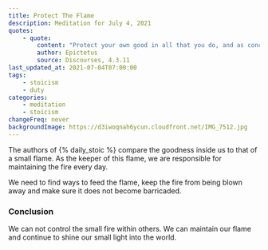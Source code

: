 ```yaml
---
title: Protect The Flame
description: Meditation for July 4, 2021
quotes:
    - quote:
        content: "Protect your own good in all that you do, and as concerns everything else take what is given as far as you can make reasoned use of it. If you don't, you'll be unlucky, prone to failure, hindered and stymied."
        author: Epictetus
        source: Discourses, 4.3.11
last_updated_at: 2021-07-04T07:00:00
tags:
    - stoicism
    - duty
categories:
    - meditation
    - stoicism
changeFreq: never
backgroundImage: https://d3iwoqnah6ycun.cloudfront.net/IMG_7512.jpg
---
```


The authors of {% daily_stoic %} compare the goodness inside us to that of a small flame. As the keeper of this flame, 
we are responsible for maintaining the fire every day.

We need to find ways to feed the flame, keep the fire from being blown away and make sure it does not become barricaded.

### Conclusion

We can not control the small fire within others. We can maintain our flame and continue to shine our small light into 
the world.
